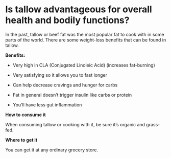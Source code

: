 # Is tallow advantageous for overall health and bodily functions?

In the past, tallow or beef fat was the most popular fat to cook with in some parts of the world. There are some weight-loss benefits that can be found in tallow.

**Benefits:**

- Very high in CLA (Conjugated Linoleic Acid) (increases fat-burning)

- Very satisfying so it allows you to fast longer

- Can help decrease cravings and hunger for carbs

- Fat in general doesn’t trigger insulin like carbs or protein

- You’ll have less gut inflammation

**How to consume it**

When consuming tallow or cooking with it, be sure it’s organic and grass-fed.

**Where to get it**

You can get it at any ordinary grocery store.